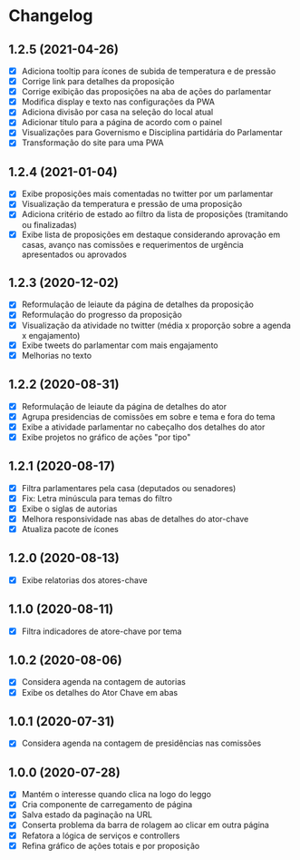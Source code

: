 # Changelog

## 1.2.5 (2021-04-26)
- [x] Adiciona tooltip para ícones de subida de temperatura e de pressão
- [x] Corrige link para detalhes da proposição
- [x] Corrige exibição das proposições na aba de ações do parlamentar
- [x] Modifica display e texto nas configurações da PWA
- [x] Adiciona divisão por casa na seleção do local atual
- [x] Adicionar título para a página de acordo com o painel
- [x] Visualizações para Governismo e Disciplina partidária do Parlamentar
- [x] Transformação do site para uma PWA

## 1.2.4 (2021-01-04)
- [x] Exibe proposições mais comentadas no twitter por um parlamentar
- [x] Visualização da temperatura e pressão de uma proposição
- [x] Adiciona critério de estado ao filtro da lista de proposições (tramitando ou finalizadas)
- [x] Exibe lista de proposições em destaque considerando aprovação em casas, avanço nas comissões e requerimentos de urgência apresentados ou aprovados

## 1.2.3 (2020-12-02)
- [x] Reformulação de leiaute da página de detalhes da proposição
- [x] Reformulação do progresso da proposição
- [x] Visualização da atividade no twitter (média x proporção sobre a agenda x engajamento)
- [x] Exibe tweets do parlamentar com mais engajamento
- [x] Melhorias no texto

## 1.2.2 (2020-08-31)
- [x] Reformulação de leiaute da página de detalhes do ator
- [x] Agrupa presidencias de comissões em sobre e tema e fora do tema
- [x] Exibe a atividade parlamentar no cabeçalho dos detalhes do ator
- [x] Exibe projetos no gráfico de ações "por tipo"

## 1.2.1 (2020-08-17)
- [x] Filtra parlamentares pela casa (deputados ou senadores)
- [x] Fix: Letra minúscula para temas do filtro
- [x] Exibe o siglas de autorias
- [x] Melhora responsividade nas abas de detalhes do ator-chave
- [x] Atualiza pacote de ícones

## 1.2.0 (2020-08-13)
- [x] Exibe relatorias dos atores-chave

## 1.1.0 (2020-08-11)
- [x] Filtra indicadores de atore-chave por tema

## 1.0.2 (2020-08-06)
- [x] Considera agenda na contagem de autorias
- [x] Exibe os detalhes do Ator Chave em abas

## 1.0.1 (2020-07-31)
- [x] Considera agenda na contagem de presidências nas comissões

## 1.0.0 (2020-07-28)

- [x] Mantém o interesse quando clica na logo do leggo
- [x] Cria componente de carregamento de página
- [x] Salva estado da paginação na URL
- [x] Conserta problema da barra de rolagem ao clicar em outra página
- [x] Refatora a lógica de serviços e controllers
- [x] Refina gráfico de ações totais e por proposição
